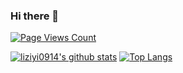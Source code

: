 ### Hi there 👋

[![Page Views Count](https://badges.toozhao.com/badges/01HR4N89RJFQYWJP1KVMR8A03Z/green.svg)](https://badges.toozhao.com/stats/01HR4N89RJFQYWJP1KVMR8A03Z "Get your own page views count badge on badges.toozhao.com")

[![liziyi0914's github stats](https://github-readme-stats.vercel.app/api?username=liziyi0914&count_private=true&show_icons=true)](https://github.com/anuraghazra/github-readme-stats)
[![Top Langs](https://github-readme-stats.vercel.app/api/top-langs/?username=liziyi0914&layout=compact)](https://github.com/anuraghazra/github-readme-stats)

<!--
**liziyi0914/liziyi0914** is a ✨ _special_ ✨ repository because its `README.md` (this file) appears on your GitHub profile.

Here are some ideas to get you started:

- 🔭 I’m currently working on ...
- 🌱 I’m currently learning ...
- 👯 I’m looking to collaborate on ...
- 🤔 I’m looking for help with ...
- 💬 Ask me about ...
- 📫 How to reach me: ...
- 😄 Pronouns: ...
- ⚡ Fun fact: ...
-->
